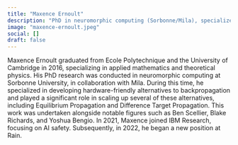 ```yaml
---
title: "Maxence Ernoult"
description: "PhD in neuromorphic computing (Sorbonne/Mila), specialized in hardware-friendly alternatives to backpropagation. Now at Rain, previously IBM Research."
image: "maxence-ernoult.jpeg"
social: []
draft: false
---
```

Maxence Ernoult graduated from Ecole Polytechnique and the University of Cambridge in 2016, specializing in applied mathematics and theoretical physics. His PhD research was conducted in neuromorphic computing at Sorbonne University, in collaboration with Mila. During this time, he specialized in developing hardware-friendly alternatives to backpropagation and played a significant role in scaling up several of these alternatives, including Equilibrium Propagation and Difference Target Propagation. This work was undertaken alongside notable figures such as Ben Scellier, Blake Richards, and Yoshua Bengio. In 2021, Maxence joined IBM Research, focusing on AI safety. Subsequently, in 2022, he began a new position at Rain.
